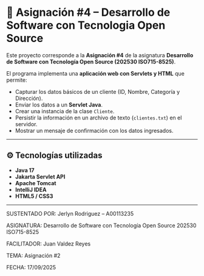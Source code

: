 # 📝 Asignación #4 – Desarrollo de Software con Tecnologia Open Source

Este proyecto corresponde a la **Asignación #4** de la asignatura **Desarrollo de Software con Tecnología Open Source (202530 ISO715-8525)**.  

El programa implementa una **aplicación web con Servlets y HTML** que permite:  
- Capturar los datos básicos de un cliente (ID, Nombre, Categoría y Dirección).  
- Enviar los datos a un **Servlet Java**.  
- Crear una instancia de la clase `Cliente`.  
- Persistir la información en un archivo de texto (`clientes.txt`) en el servidor.  
- Mostrar un mensaje de confirmación con los datos ingresados.  

---

## ⚙️ Tecnologías utilizadas
- **Java 17**  
- **Jakarta Servlet API**  
- **Apache Tomcat**  
- **IntelliJ IDEA**  
- **HTML5 / CSS3**  

---

SUSTENTADO POR:
Jerlyn Rodriguez – A00113235

ASIGNATURA:
Desarrollo de Software con Tecnología Open Source
202530 ISO715-8525

FACILITADOR:
Juan Valdez Reyes

TEMA:
Asignación #2

FECHA:
17/09/2025
